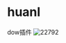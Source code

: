 # huanl
dow插件
![22792](https://github.com/user-attachments/assets/7b4ab97f-6de6-4830-9cb6-a576a003afda)
